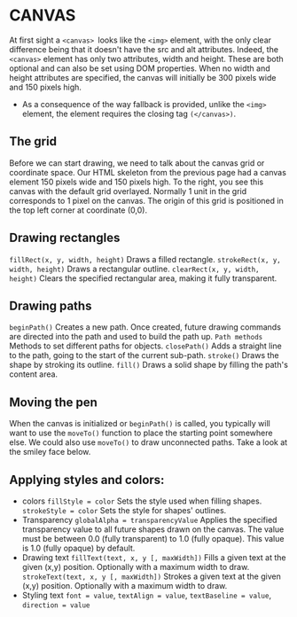 # CANVAS 
At first sight a ```<canvas> ```looks like the ```<img>``` element, with the only clear difference being that it doesn't have the src and alt attributes. Indeed, the ```<canvas>``` element has only two attributes, width and height. These are both optional and can also be set using DOM properties. When no width and height attributes are specified, the canvas will initially be 300 pixels wide and 150 pixels high.
- As a consequence of the way fallback is provided, unlike the ```<img>``` element, the <canvas> element requires the closing tag ```(</canvas>)```.
## The grid
Before we can start drawing, we need to talk about the canvas grid or coordinate space. Our HTML skeleton from the previous page had a canvas element 150 pixels wide and 150 pixels high. To the right, you see this canvas with the default grid overlayed. Normally 1 unit in the grid corresponds to 1 pixel on the canvas. The origin of this grid is positioned in the top left corner at coordinate (0,0).
## Drawing rectangles
```fillRect(x, y, width, height)```
Draws a filled rectangle.
```strokeRect(x, y, width, height)```
Draws a rectangular outline.
```clearRect(x, y, width, height)```
Clears the specified rectangular area, making it fully transparent.

## Drawing paths
```beginPath()```
Creates a new path. Once created, future drawing commands are directed into the path and used to build the path up.
```Path methods```
Methods to set different paths for objects.
```closePath()```
Adds a straight line to the path, going to the start of the current sub-path.
```stroke()```
Draws the shape by stroking its outline.
```fill()```
Draws a solid shape by filling the path's content area.
## Moving the pen
When the canvas is initialized or ```beginPath()``` is called, you typically will want to use the ```moveTo()``` function to place the starting point somewhere else. We could also use ```moveTo()``` to draw unconnected paths. Take a look at the smiley face below.
## Applying styles and colors:
- colors
```fillStyle = color```
Sets the style used when filling shapes.
```strokeStyle = color```
Sets the style for shapes' outlines.
- Transparency
```globalAlpha = transparencyValue```
Applies the specified transparency value to all future shapes drawn on the canvas. The value must be between 0.0 (fully transparent) to 1.0 (fully opaque). This value is 1.0 (fully opaque) by default.
- Drawing text
```fillText(text, x, y [, maxWidth])```
Fills a given text at the given (x,y) position. Optionally with a maximum width to draw.
```strokeText(text, x, y [, maxWidth])```
Strokes a given text at the given (x,y) position. Optionally with a maximum width to draw.
- Styling text
```font = value```, ```textAlign = value```, ```textBaseline = value```, ```direction = value```
